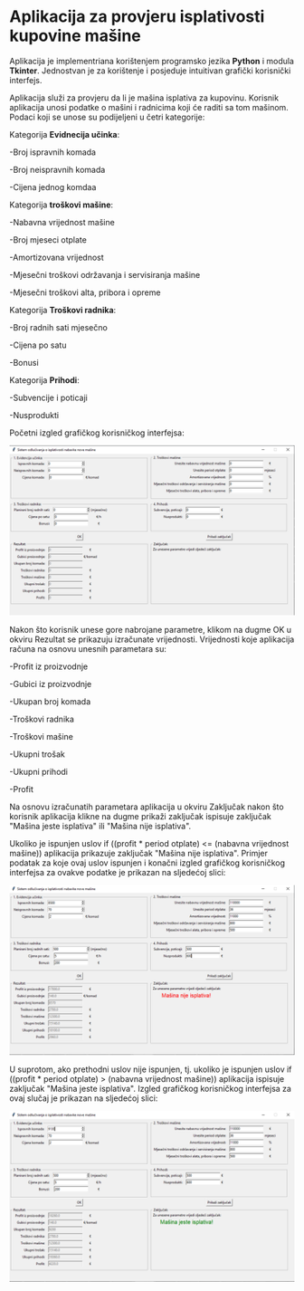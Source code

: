 # Aplikacija za provjeru isplativosti kupovine mašine

Aplikacija je implementriana korištenjem programsko jezika **Python** i modula **Tkinter**. 
Jednostvan je za korištenje i posjeduje intuitivan grafički korisnički interfejs.

Aplikacija služi za provjeru da li je mašina isplativa za kupovinu. 
Korisnik aplikacija unosi podatke o mašini i radnicima koji će raditi sa tom mašinom.
Podaci koji se unose su podijeljeni u četri kategorije:

Kategorija **Evidnecija učinka**:
  
  -Broj ispravnih komada
  
  -Broj neispravnih komada
  
  -Cijena jednog komdaa

Kategorija **troškovi mašine**:

  -Nabavna vrijednost mašine
  
  -Broj mjeseci otplate
  
  -Amortizovana vrijednost
  
  -Mjesečni troškovi održavanja i servisiranja mašine
  
  -Mjesečni troškovi alta, pribora i opreme
  
Kategorija **Troškovi radnika**:

  -Broj radnih sati mjesečno
  
  -Cijena po satu
  
  -Bonusi
  
Kategorija **Prihodi**:
  
  -Subvencije i poticaji
  
  -Nusprodukti
  

Početni izgled grafičkog korisničkog interfejsa:
<p align="left">
  <img src="https://raw.githubusercontent.com/velidp/Aplikacija-za-provjeru-isplativosti-kupovine-masine/master/Slike/GUI%201.png" width="800">
</p>
Nakon što korisnik unese gore nabrojane parametre, klikom na dugme OK u okviru Rezultat se prikazuju izračunate vrijednosti.
Vrijednosti koje aplikacija računa na osnovu unesnih parametara su:

  -Profit iz proizvodnje
  
  -Gubici iz proizvodnje
  
  -Ukupan broj komada
  
  -Troškovi radnika
  
  -Troškovi mašine
  
  -Ukupni trošak
  
  -Ukupni prihodi
  
  -Profit

Na osnovu izračunatih parametara aplikacija u okviru Zaključak nakon što korisnik aplikacija klikne na dugme prikaži zaključak ispisuje zaključak "Mašina jeste isplativa" ili "Mašina nije isplativa".

Ukoliko je ispunjen uslov if ((profit * period otplate) <= (nabavna vrijednost mašine)) aplikacija prikazuje zaključak "Mašina nije isplativa".
Primjer podatak za koje ovaj uslov ispunjen i konačni izgled grafičkog korisničkog interfejsa za ovakve podatke je prikazan na sljedećoj slici:
<p align="left">
  <img src="https://raw.githubusercontent.com/velidp/Aplikacija-za-provjeru-isplativosti-kupovine-masine/master/Slike/GUI2.png" width="800">
</p>


U suprotom, ako prethodni uslov nije ispunjen, tj. ukoliko je ispunjen uslov if ((profit * period otplate) > (nabavna vrijednost mašine)) aplikacija ispisuje zaključak "Mašina jeste isplativa".
Izgled grafičkog korisničkog interfejsa za ovaj slučaj je prikazan na sljedećoj slici:
<p align="left">
  <img src="https://raw.githubusercontent.com/velidp/Aplikacija-za-provjeru-isplativosti-kupovine-masine/master/Slike/GUI3.png" width="800">
</p>
